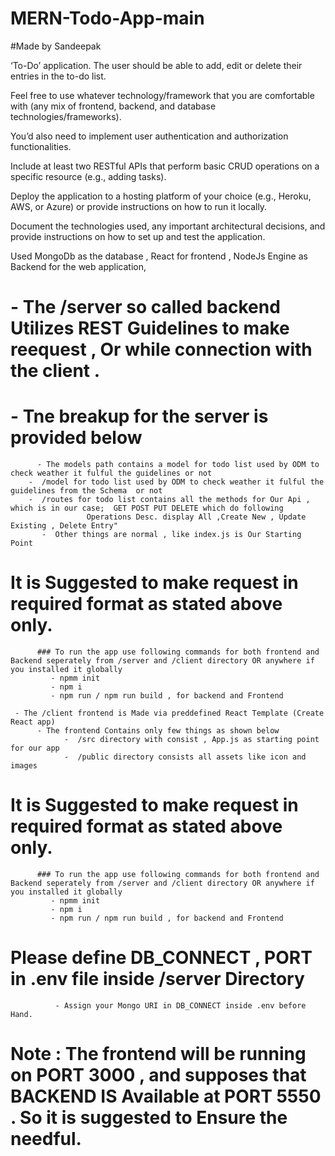 # MERN-Todo-App-main 
#Made by Sandeepak

‘To-Do’ application. The user should be able to add, edit or delete their entries in the to-do list.

Feel free to use whatever technology/framework that you are comfortable with (any mix of frontend, backend, and database technologies/frameworks).

You’d also need to implement user authentication and authorization functionalities. 

Include at least two RESTful APIs that perform basic CRUD operations on a specific resource (e.g., adding tasks).

Deploy the application to a hosting platform of your choice (e.g., Heroku, AWS, or Azure) or provide instructions on how to run it locally.

Document the technologies used, any important architectural decisions, and provide instructions on how to set up and test the application.

 Used MongoDb as the database , React for frontend , NodeJs Engine as Backend for the web application,
#     - The /server so called backend Utilizes REST Guidelines to make reequest , Or while connection with the client . 
#     - Tne breakup for the server is provided below 
          - The models path contains a model for todo list used by ODM to check weather it fulful the guidelines or not 
        -  /model for todo list used by ODM to check weather it fulful the guidelines from the Schema  or not 
        -  /routes for todo list contains all the methods for Our Api , which is in our case;  GET POST PUT DELETE which do following 
                     Operations Desc. display All ,Create New , Update Existing , Delete Entry" 
           -  Other things are normal , like index.js is Our Starting Point


# It is Suggested to make request in required format as stated above only. 
          ### To run the app use following commands for both frontend and Backend seperately from /server and /client directory OR anywhere if you installed it globally
             - npmm init 
             - npm i 
             - npm run / npm run build , for backend and Frontend

     - The /client frontend is Made via preddefined React Template (Create React app)
          - The frontend Contains only few things as shown below 
                -  /src directory with consist , App.js as starting point for our app
                -  /public directory consists all assets like icon and images      


# It is Suggested to make request in required format as stated above only. 
          ### To run the app use following commands for both frontend and Backend seperately from /server and /client directory OR anywhere if you installed it globally
             - npmm init 
             - npm i 
             - npm run / npm run build , for backend and Frontend
# Please define DB_CONNECT , PORT in .env file inside /server Directory
              - Assign your Mongo URI in DB_CONNECT inside .env before Hand.
# Note : The frontend will be running on PORT 3000 , and supposes that BACKEND IS Available at PORT 5550 . So it is suggested to Ensure the needful.
